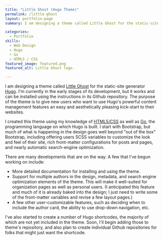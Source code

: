 ```yaml
---
title: "Little Ghost (Hugo Theme)"
permalink: /little-ghost
layout: portfolio-page
summary: I am designing a theme called Little Ghost for the static-site generator Hugo. I’m currently in the early stages of its development, but it works and can be installed using the instructions in its Github repository. The purpose of the theme is to give new users who want to use Hugo’s powerful content management features an easy and aesthetically pleasing kick-start to their websites.

categories:
  - Portfolio
skills:
  - Web Design
  - Hugo
  - Go
  - HTML5 / CSS
featured_image: featured.png
featured_alt: Little Ghost logo.

---
```


I am designing a theme called [Little Ghost](https://github.com/rickwysocki/littleGhost) for the static-site generator [Hugo](https://gohugo.io). I'm currently in the early stages of its development, but it works and can be installed using the instructions in its Github repository. The purpose of the theme is to give new users who want to use Hugo's powerful content management features an easy and aesthetically pleasing kick-start to their websites.

I created this theme using my knowledge of [HTML5/CSS](/skills/html5-/-css) as well as [Go](/skills/go), the programming language on which Hugo is built. I start with Bootstrap, but much of what is happening in the design goes well beyond "out of the box" Bootstrap, including offering users SCSS variables to customize the look and feel of their site, rich front-matter configurations for posts and pages, and nearly automatic search-engine optimization.

There are many developments that are on the way. A few that I've begun working on include:

- More detailed documentation for installing and using the theme.
- Support for multiple authors in the design, metadata, and search engine optimization elements of the theme. This will make it well-suited for organization pages as well as personal users. (I anticipated this feature and much of it is already baked into the design; I just need to write some of the front-matter variables and revise a few layout pages.)
- A few other user-customizable features, such as deciding when to include the author card, the ability to use drop-down navigation, etc.

I've also started to create a number of Hugo shortcodes, the majority of which are not yet included in the theme. Soon, I'll begin adding those to theme's repository, and also plan to create individual Github repositories for folks that might just want the shortcode.
